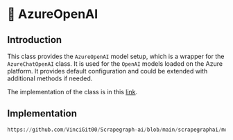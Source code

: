 # 🌺 AzureOpenAI

## Introduction
This class provides the `AzureOpenAI` model setup, which is a wrapper for the `AzureChatOpenAI` class. It is used for the `OpenAI` models loaded on the Azure platform. It provides default configuration and could be extended with additional methods if needed.

The implementation of the class is in this [link](https://github.com/VinciGit00/Scrapegraph-ai/blob/main/scrapegraphai/models/azure_openai.py).

## Implementation

```python reference title="Azure OpenAI"
https://github.com/VinciGit00/Scrapegraph-ai/blob/main/scrapegraphai/models/azure_openai.py
```
